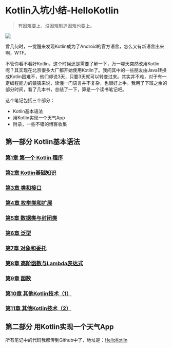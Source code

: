 # Kotlin入坑小结-HelloKotlin

> 有困难要上，没困难制造困难也要上。

![](images/15.jpg)

曾几何时，一觉醒来发现Kotlin成为了Android的官方语言，怎么又有新语言出来啊，WTF。

不管你看不看好Kotlin，这个时候还是需要了解一下，万一哪天突然改用Kotlin呢？其实现在北京很多大厂都开始使用Kotlin了。我问其中的一些朋友由Java转换成Kotlin困难不，他们却说3天，只要3天就可以转变过来。其实并不难，对于有一定编程能力的猿猿来说，读懂一门语言并不复杂，也很好上手。我用了下班之余的部分时间，看了几本书，总结了一下，算是一个读书笔记吧。

这个笔记包括三个部分：

- Kotlin基本语法
- 用Kotlin实现一个天气App
- 附录，一些不错的博客收集





## 第一部分 Kotlin基本语法 

### [第1章 第一个 Kotlin 程序](note/Unit01/Unit01.md)

### [第2章 Kotlin基础知识]()

### [第3章 类和接口]()

### [第4章 枚举类和扩展]()

### [第5章 数据类与封闭类]()

### [第6章 泛型]()

### [第7章 对象和委托]()

### [第8章 高阶函数与Lambda表达式]()

### [第9章 函数]()

### [第10章 其他Kotlin技术（1）]()

### [第11章 其他Kotlin技术（2）]()



## 第二部分 用Kotlin实现一个天气App

所有笔记中的代码我都传到Github中了，地址是：[HelloKotlin](https://github.com/shijiacheng/HelloKotlin)
